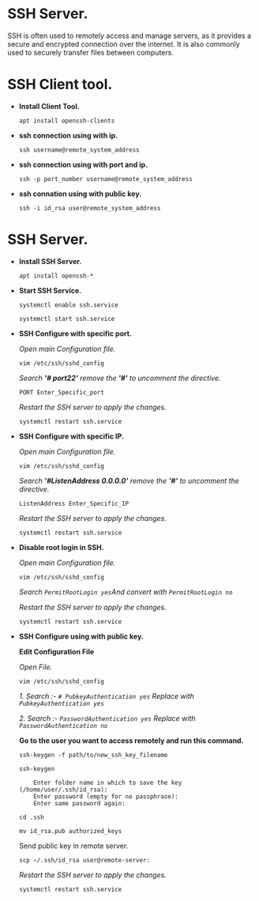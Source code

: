 # SSH Server.
SSH is often used to remotely access and manage servers, as it provides a secure and encrypted connection over the internet. It is also commonly used to securely transfer files between computers.

# SSH Client tool.

-   **Install Client Tool.**
    ```
    apt install openssh-clients
    ```
-   **ssh connection using with ip.**
    ```
    ssh username@remote_system_address
    ```
-   **ssh connection using with port and ip.**
    ```
    ssh -p port_number username@remote_system_address
    ```
-   **ssh connation using with public key.**
    ```
    ssh -i id_rsa user@remote_system_address
    ```
# SSH Server.

-   **Install SSH Server.**
    ```
    apt install openssh-*
    ```
-   **Start SSH Service.**
    ```
    systemctl enable ssh.service
    ```
    ```
    systemctl start ssh.service
    ```
    
-   **SSH Configure with specific port.**

    *Open main Configuration file.*
    ```
    vim /etc/ssh/sshd_config
    ```
    *Search **'# port22'** remove the **'#'** to uncomment the directive.*
    ```
    PORT Enter_Specific_port
    ```
    *Restart the SSH server to apply the changes.*
    ```
    systemctl restart ssh.service
    ```
-   **SSH Configure with specific IP.**

    *Open main Configuration file.*
    ```
    vim /etc/ssh/sshd_config
    ```
    *Search **'#ListenAddress 0.0.0.0'** remove the **'#'** to uncomment the directive.*
    ```
    ListenAddress Enter_Specific_IP
    ```
    *Restart the SSH server to apply the changes.*
    ```
    systemctl restart ssh.service
    ```
-   **Disable root login in SSH.**

    *Open main Configuration file.*
    ```
    vim /etc/ssh/sshd_config
    ```
    *Search ```PermitRootLogin yes```And convert with ```PermitRootLogin no```*
    
    *Restart the SSH server to apply the changes.*
    ```
    systemctl restart ssh.service
    ```
-   **SSH Configure using with public key.**
    
    **Edit Configuration File**

    *Open File.*
    ```
    vim /etc/ssh/sshd_config
    ```

    *1. Search :- ```# PubkeyAuthentication yes``` Replace with ```PubkeyAuthentication yes```*
    
    *2. Search :- ```PasswordAuthentication yes``` Replace with ```PasswordAuthentication no```*

    **Go to the user you want to access remotely and run this command.**
    ```
    ssh-keygen -f path/to/new_ssh_key_filename
    ```
    ```
    ssh-keygen
    ```
            Enter folder name in which to save the key (/home/user/.ssh/id_rsa):
            Enter password (empty for no passphrase):
            Enter same password again:
    ```
    cd .ssh
    ```
    ```
    mv id_rsa.pub authorized_keys
    ```
    Send public key in remote server.
    ```
    scp ~/.ssh/id_rsa user@remote-server:
    ```
    *Restart the SSH server to apply the changes.*
    ```
    systemctl restart ssh.service
    ```
